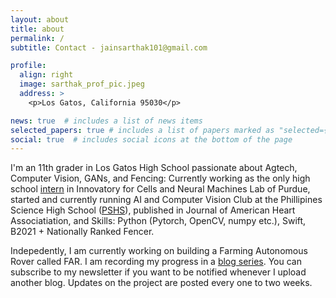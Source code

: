 ```yaml
---
layout: about
title: about
permalink: /
subtitle: Contact - jainsarthak101@gmail.com

profile:
  align: right
  image: sarthak_prof_pic.jpeg
  address: >
    <p>Los Gatos, California 95030</p>

news: true  # includes a list of news items
selected_papers: true # includes a list of papers marked as "selected={true}"
social: true  # includes social icons at the bottom of the page
---
```


I'm an 11th grader in Los Gatos High School passionate about Agtech, Computer Vision, GANs, and Fencing: Currently working as the only high school [intern](https://schaterji.io/team/sarthak-jain.html) in Innovatory for Cells and Neural Machines Lab of Purdue, started and currently running AI and Computer Vision Club at the Phillipines Science High School ([PSHS](http://www.pshs.edu.ph/)), published in Journal of American Heart Associatiation, and  Skills: Python (Pytorch, OpenCV, numpy etc.), Swift, B2021 + Nationally Ranked Fencer.

Indepedently, I am currently working on building a Farming Autonomous Rover called FAR. I am recording my progress in a [blog series](https://sarthakj.substack.com/). You can subscribe to my newsletter if you want to be notified whenever I upload another blog. Updates on the project are posted every one to two weeks.  




